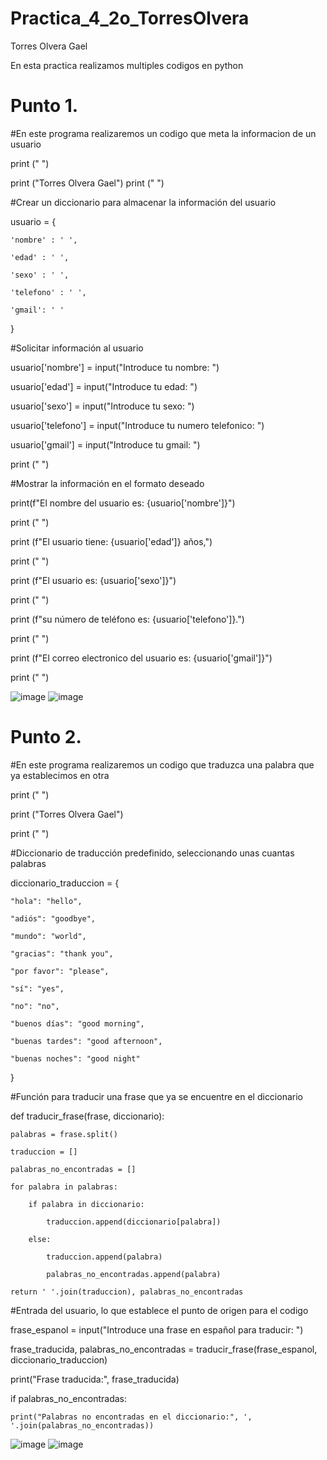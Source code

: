 # Practica_4_2o_TorresOlvera

Torres Olvera Gael

En esta practica realizamos multiples codigos en python

# Punto 1.

#En este programa realizaremos un codigo que meta la informacion de un usuario

print (" ")

print ("Torres Olvera Gael")
print (" ")


#Crear un diccionario para almacenar la información del usuario

usuario = {

    'nombre' : ' ',

    'edad' : ' ',

    'sexo' : ' ',

    'telefono' : ' ',

    'gmail': ' '

}

#Solicitar información al usuario

usuario['nombre'] = input("Introduce tu nombre: ")

usuario['edad'] = input("Introduce tu edad: ")

usuario['sexo'] = input("Introduce tu sexo: ")

usuario['telefono'] = input("Introduce tu numero telefonico: ")

usuario['gmail'] = input("Introduce tu gmail: ")

print (" ")

#Mostrar la información en el formato deseado

print(f"El nombre del usuario es: {usuario['nombre']}")

print (" ") 

print (f"El usuario tiene: {usuario['edad']} años,")

print (" ") 

print (f"El usuario es: {usuario['sexo']}")

print (" ") 

print (f"su número de teléfono es: {usuario['telefono']}.")

print (" ") 

print (f"El correo electronico del usuario es: {usuario['gmail']}")

print (" ")

![image](https://github.com/user-attachments/assets/fd215aa2-23bd-4a30-89e1-a4368e631d8a)
![image](https://github.com/user-attachments/assets/cedcff0a-30c9-493d-9566-c6e239d3bfa7)

# Punto 2.

#En este programa realizaremos un codigo que traduzca una palabra que ya establecimos en otra

print (" ")

print ("Torres Olvera Gael")

print (" ")


#Diccionario de traducción predefinido, seleccionando unas cuantas palabras

diccionario_traduccion = {

    "hola": "hello",
    
    "adiós": "goodbye",
    
    "mundo": "world",
    
    "gracias": "thank you",
    
    "por favor": "please",
    
    "sí": "yes",
    
    "no": "no",
    
    "buenos días": "good morning",
    
    "buenas tardes": "good afternoon",
    
    "buenas noches": "good night"
    
}

#Función para traducir una frase que ya se encuentre en el diccionario

def traducir_frase(frase, diccionario):

    palabras = frase.split()
    
    traduccion = []
    
    palabras_no_encontradas = []

    for palabra in palabras:
    
        if palabra in diccionario:
        
            traduccion.append(diccionario[palabra])
            
        else:
        
            traduccion.append(palabra)
            
            palabras_no_encontradas.append(palabra)

    return ' '.join(traduccion), palabras_no_encontradas

#Entrada del usuario, lo que establece el punto de origen para el codigo

frase_espanol = input("Introduce una frase en español para traducir: ")

frase_traducida, palabras_no_encontradas = traducir_frase(frase_espanol, diccionario_traduccion)

print("Frase traducida:", frase_traducida)

if palabras_no_encontradas:

    print("Palabras no encontradas en el diccionario:", ', '.join(palabras_no_encontradas))

![image](https://github.com/user-attachments/assets/07c5a475-976d-43bc-8234-0e9d1c5526df)
![image](https://github.com/user-attachments/assets/916c4da2-7203-476d-a775-321ecf70f316)

